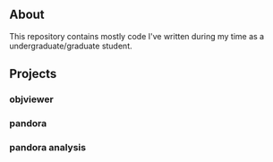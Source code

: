 ## About
This repository contains mostly code I've written during my time as a undergraduate/graduate student.

## Projects
### objviewer
### pandora
### pandora analysis

